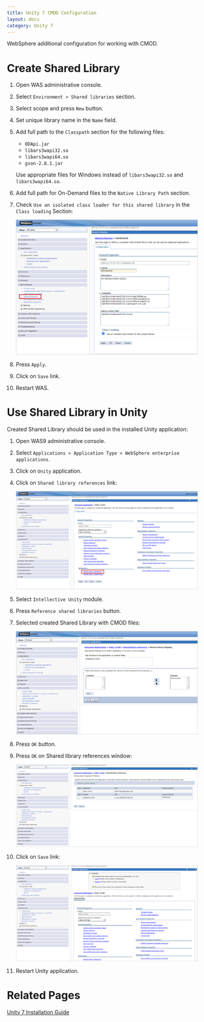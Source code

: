 ```yaml
---
title: Unity 7 CMOD Configuration
layout: docs
category: Unity 7
---
```

    
WebSphere additional configuration for working with CMOD.

# Create Shared Library

1. Open WAS administrative console.

2. Select `Environment > Shared libraries` section.

3. Select scope and press `New` button.

4. Set unique library name in the `Name` field.

5. Add full path to the `Classpath` section for the following files:
   - `ODApi.jar`
   - `libars3wapi32.so`
   - `libars3wapi64.so`
   - `gson-2.8.1.jar`
   
   Use appropriate files for Windows instead of `libars3wapi32.so` and `libars3wapi64.so`.

6. Add full path for On-Demand files to the `Native Library Path` section.

7. Check `Use an isolated class loader for this shared library` in the `Class loading` Section:

    ![shared-libraries-creation](cmod-configuration/images/shared-libraries-creation.png)
     

8. Press `Apply`.

9. Click on `Save` link.

10. Restart WAS.

# Use Shared Library in Unity

Created Shared Library should be used in the installed Unity application:

1. Open WAS9 administrative console.

2. Select `Applications > Application Type > WebSphere enterprise applications`.

3. Click on `Unity` application.

4. Click on `Shared library references` link:

    ![unity-shared-libraries-opening](cmod-configuration/images/unity-shared-libraries-opening.png)
     
5. Select `Intellective Unity` module.

6. Press `Reference shared libraries` button.

7. Selected created Shared Library with CMOD files:

    ![shared-libraries-adding-to-unity](cmod-configuration/images/shared-libraries-adding-to-unity.png) 

8. Press `OK` button.

9. Press `OK` on Shared library references window:

    ![saving-added-shared-libraries](cmod-configuration/images/saving-added-shared-libraries.png)
     
10. Click on `Save` link:

    ![saving-changes-in-unity](cmod-configuration/images/saving-changes-in-unity.png)
     
11. Restart Unity application.

# Related Pages

[Unity 7 Installation Guide](../unity-7-installation-guide.md)
